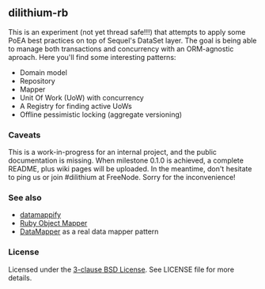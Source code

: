 dilithium-rb
------------
This is an experiment (not yet thread safe!!!) that attempts to apply some PoEA best practices on top of Sequel's DataSet layer.
The goal is being able to manage both transactions and concurrency with an ORM-agnostic aproach. Here you'll find some
interesting patterns:

* Domain model
* Repository
* Mapper
* Unit Of Work (UoW) with concurrency
* A Registry for finding active UoWs
* Offline pessimistic locking (aggregate versioning)

### Caveats
This is a work-in-progress for an internal project, and the public documentation is missing. When milestone 0.1.0 is
achieved, a complete README, plus wiki pages will be uploaded. In the meantime, don't hesitate to ping us or join #dilithium at FreeNode. Sorry for the inconvenience!

### See also

* [datamappify](https://github.com/fredwu/datamappify)
* [Ruby Object Mapper](https://github.com/rom-rb/rom)
* [DataMapper](http://datamapper.org/articles/the_great_refactoring.html) as a real data mapper pattern

### License
Licensed under the [3-clause BSD License](http://opensource.org/licenses/BSD-3-Clause). See LICENSE file for more details.

